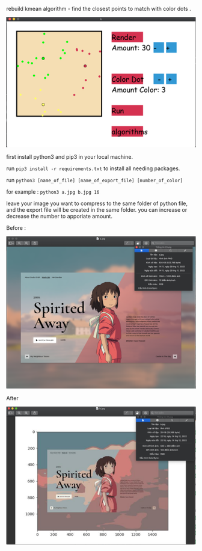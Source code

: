 rebuild kmean algorithm - find the closest points to match with color dots .

![alt text](https://github.com/cuzzcuzz97/kmean_compress_img/blob/master/kmean.png)


first install python3 and pip3 in your local machine.

run `pip3 install -r requirements.txt` to install all needing packages.

run `python3 [name_of_file] [name_of_export_file] [number_of_color]` 

for example : `python3 a.jpg b.jpg 16`

leave your image you want to compress to the same folder of python file, and the export file will be created in the same folder. you can increase or decrease the number to apporiate amount.

Before :

![alt text](https://github.com/cuzzcuzz97/kmean_compress_img/blob/master/origin.png)

After

![alt text](https://github.com/cuzzcuzz97/kmean_compress_img/blob/master/after.png)